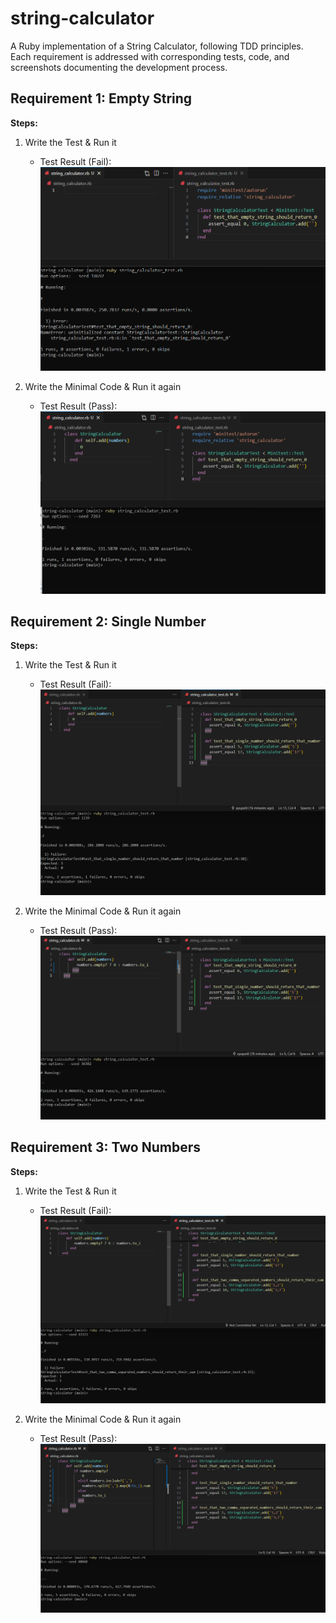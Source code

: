 # string-calculator
A Ruby implementation of a String Calculator, following TDD principles. Each requirement is addressed with corresponding tests, code, and screenshots documenting the development process.


## Requirement 1: Empty String

**Steps:**

1.  Write the Test & Run it
    * Test Result (Fail):
        ![Test Result (Fail)](screenshots/test_empty_string/failed.png)
        
2.  Write the Minimal Code & Run it again
    * Test Result (Pass):
        ![Test Result (Pass)](screenshots/test_empty_string/passed.png)

        
## Requirement 2: Single Number

**Steps:**

1.  Write the Test & Run it
    * Test Result (Fail):
        ![Test Result (Fail)](screenshots/test_single_number/failed.png)
        
2.  Write the Minimal Code & Run it again
    * Test Result (Pass):
        ![Test Result (Pass)](screenshots/test_single_number/passed.png)
        
        
## Requirement 3: Two Numbers

**Steps:**

1.  Write the Test & Run it
    * Test Result (Fail):
        ![Test Result (Fail)](screenshots/test_two_numbers/failed.png)
        
2.  Write the Minimal Code & Run it again
    * Test Result (Pass):
        ![Test Result (Pass)](screenshots/test_two_numbers/passed.png)